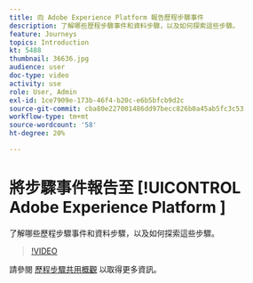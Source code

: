 ```yaml
---
title: 向 Adobe Experience Platform 報告歷程步驟事件
description: 了解哪些歷程步驟事件和資料步驟，以及如何探索這些步驟。
feature: Journeys
topics: Introduction
kt: 5488
thumbnail: 36636.jpg
audience: user
doc-type: video
activity: use
role: User, Admin
exl-id: 1ce7909e-173b-46f4-b20c-e6b5bfcb9d2c
source-git-commit: cba80e227001486dd97becc826b0a45ab5fc3c53
workflow-type: tm+mt
source-wordcount: '58'
ht-degree: 20%

---
```


# 將步驟事件報告至 [!UICONTROL Adobe Experience Platform ]

了解哪些歷程步驟事件和資料步驟，以及如何探索這些步驟。

>[!VIDEO](https://video.tv.adobe.com/v/36636?quality=12&learn=on)

請參閱 [歷程步驟共用概觀](https://experienceleague.adobe.com/docs/journeys/using/building-journeys/sharing-journey-steps/sharing-overview.html?lang=en) 以取得更多資訊。
